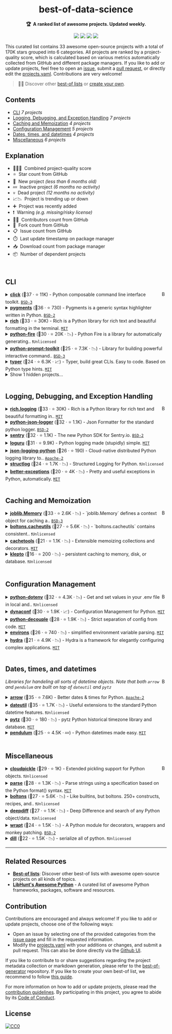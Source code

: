 <!-- markdownlint-disable -->
<h1 align="center">
    best-of-data-science
    <br>
</h1>

<p align="center">
    <strong>🏆&nbsp; A ranked list of awesome projects. Updated weekly.</strong>
</p>

<p align="center">
    <a href="https://best-of.org" title="Best-of Badge"><img src="http://bit.ly/3o3EHNN"></a>
    <a href="#Contents" title="Project Count"><img src="https://img.shields.io/badge/projects-33-blue.svg?color=5ac4bf"></a>
    <a href="#Contribution" title="Contributions are welcome"><img src="https://img.shields.io/badge/contributions-welcome-green.svg"></a>
    <a href="https://github.com/tpvasconcelos/best-of-data-science/releases" title="Best-of Updates"><img src="https://img.shields.io/github/release-date/tpvasconcelos/best-of-data-science?color=green&label=updated"></a>
</p>

This curated list contains 33 awesome open-source projects with a total of 170K stars grouped into 6 categories. All projects are ranked by a project-quality score, which is calculated based on various metrics automatically collected from GitHub and different package managers. If you like to add or update projects, feel free to open an [issue](https://github.com/tpvasconcelos/best-of-data-science/issues/new/choose), submit a [pull request](https://github.com/tpvasconcelos/best-of-data-science/pulls), or directly edit the [projects.yaml](https://github.com/tpvasconcelos/best-of-data-science/edit/main/projects.yaml). Contributions are very welcome!

> 🧙‍♂️  Discover other [best-of lists](https://best-of.org) or [create your own](https://github.com/best-of-lists/best-of/blob/main/create-best-of-list.md).

## Contents

- [CLI](#cli) _7 projects_
- [Logging, Debugging, and Exception Handling](#logging-debugging-and-exception-handling) _7 projects_
- [Caching and Memoization](#caching-and-memoization) _4 projects_
- [Configuration Management](#configuration-management) _5 projects_
- [Dates, times, and datetimes](#dates-times-and-datetimes) _4 projects_
- [Miscellaneous](#miscellaneous) _6 projects_

## Explanation
- 🥇🥈🥉&nbsp; Combined project-quality score
- ⭐️&nbsp; Star count from GitHub
- 🐣&nbsp; New project _(less than 6 months old)_
- 💤&nbsp; Inactive project _(6 months no activity)_
- 💀&nbsp; Dead project _(12 months no activity)_
- 📈📉&nbsp; Project is trending up or down
- ➕&nbsp; Project was recently added
- ❗️&nbsp; Warning _(e.g. missing/risky license)_
- 👨‍💻&nbsp; Contributors count from GitHub
- 🔀&nbsp; Fork count from GitHub
- 📋&nbsp; Issue count from GitHub
- ⏱️&nbsp; Last update timestamp on package manager
- 📥&nbsp; Download count from package manager
- 📦&nbsp; Number of dependent projects

<br>

## CLI

<a href="#contents"><img align="right" width="15" height="15" src="https://bit.ly/382Vmvi" alt="Back to top"></a>

<details><summary><b><a href="https://github.com/pallets/click">click</a></b> (🥇37 ·  ⭐ 11K) - Python composable command line interface toolkit. <code><a href="http://bit.ly/3aKzpTv">BSD-3</a></code></summary>

- [GitHub](https://github.com/pallets/click) (👨‍💻 310 · 🔀 1.1K · 📦 610K · 📋 1.2K - 4% open · ⏱️ 26.09.2021):

	```
	git clone https://github.com/pallets/click
	```
- [PyPi](https://pypi.org/project/click) (📥 94M / month):
	```
	pip install click
	```
</details>
<details><summary><b><a href="https://github.com/pygments/pygments">pygments</a></b> (🥈36 ·  ⭐ 730) - Pygments is a generic syntax highlighter written in Python. <code><a href="http://bit.ly/3rqEWVr">BSD-2</a></code></summary>

- [GitHub](https://github.com/pygments/pygments) (👨‍💻 650 · 🔀 310 · 📦 250K · 📋 1.5K - 20% open · ⏱️ 29.09.2021):

	```
	git clone https://github.com/pygments/pygments
	```
- [PyPi](https://pypi.org/project/Pygments) (📥 29M / month):
	```
	pip install Pygments
	```
</details>
<details><summary><b><a href="https://github.com/willmcgugan/rich">rich</a></b> (🥈33 ·  ⭐ 30K) - Rich is a Python library for rich text and beautiful formatting in the terminal. <code><a href="http://bit.ly/34MBwT8">MIT</a></code></summary>

- [GitHub](https://github.com/willmcgugan/rich) (👨‍💻 120 · 🔀 890 · 📦 7.1K · 📋 540 - 2% open · ⏱️ 24.09.2021):

	```
	git clone https://github.com/willmcgugan/rich
	```
- [PyPi](https://pypi.org/project/rich) (📥 2.2M / month):
	```
	pip install rich
	```
</details>
<details><summary><b><a href="https://github.com/google/python-fire">python-fire</a></b> (🥉30 ·  ⭐ 20K · 📉) - Python Fire is a library for automatically generating.. <code>❗Unlicensed</code></summary>

- [GitHub](https://github.com/google/python-fire) (👨‍💻 46 · 🔀 1.2K · 📦 9.2K · 📋 240 - 39% open · ⏱️ 17.06.2021):

	```
	git clone https://github.com/google/python-fire
	```
- [PyPi](https://pypi.org/project/fire) (📥 1.4M / month):
	```
	pip install fire
	```
</details>
<details><summary><b><a href="https://github.com/prompt-toolkit/python-prompt-toolkit">python-prompt-toolkit</a></b> (🥉25 ·  ⭐ 7.3K · 📉) - Library for building powerful interactive command.. <code><a href="http://bit.ly/3aKzpTv">BSD-3</a></code></summary>

- [GitHub](https://github.com/prompt-toolkit/python-prompt-toolkit) (👨‍💻 190 · 🔀 560 · 📋 910 - 45% open · ⏱️ 14.09.2021):

	```
	git clone https://github.com/prompt-toolkit/python-prompt-toolkit
	```
- [PyPi](https://pypi.org/project/prompt-toolkit) (📥 20M / month):
	```
	pip install prompt-toolkit
	```
</details>
<details><summary><b><a href="https://github.com/tiangolo/typer">typer</a></b> (🥉24 ·  ⭐ 6.3K · 📈) - Typer, build great CLIs. Easy to code. Based on Python type hints. <code><a href="http://bit.ly/34MBwT8">MIT</a></code></summary>

- [GitHub](https://github.com/tiangolo/typer) (👨‍💻 9 · 🔀 240 · 📋 210 - 54% open · ⏱️ 30.08.2021):

	```
	git clone https://github.com/tiangolo/typer
	```
- [PyPi](https://pypi.org/project/typer) (📥 2.7M / month):
	```
	pip install typer
	```
</details>
<details><summary>Show 1 hidden projects...</summary>

- <b><a href="https://github.com/amjith/fuzzyfinder">fuzzyfinder</a></b> (🥉18 ·  ⭐ 360 · 💀) - Fuzzy Finder implemented in Python. <code><a href="http://bit.ly/3aKzpTv">BSD-3</a></code>
</details>
<br>

## Logging, Debugging, and Exception Handling

<a href="#contents"><img align="right" width="15" height="15" src="https://bit.ly/382Vmvi" alt="Back to top"></a>

<details><summary><b><a href="https://github.com/willmcgugan/rich">rich.logging</a></b> (🥇33 ·  ⭐ 30K) - Rich is a Python library for rich text and beautiful formatting in.. <code><a href="http://bit.ly/34MBwT8">MIT</a></code></summary>

- [GitHub](https://github.com/willmcgugan/rich) (👨‍💻 120 · 🔀 890 · 📦 7.1K · 📋 540 - 2% open · ⏱️ 24.09.2021):

	```
	git clone https://github.com/willmcgugan/rich
	```
- [PyPi](https://pypi.org/project/rich) (📥 2.2M / month):
	```
	pip install rich
	```
</details>
<details><summary><b><a href="https://github.com/madzak/python-json-logger">python-json-logger</a></b> (🥈32 ·  ⭐ 1.1K) - Json Formatter for the standard python logger. <code><a href="http://bit.ly/3rqEWVr">BSD-2</a></code></summary>

- [GitHub](https://github.com/madzak/python-json-logger) (👨‍💻 46 · 🔀 160 · 📦 17K · 📋 65 - 30% open · ⏱️ 27.07.2021):

	```
	git clone https://github.com/madzak/python-json-logger
	```
- [PyPi](https://pypi.org/project/python-json-logger) (📥 3.9M / month):
	```
	pip install python-json-logger
	```
</details>
<details><summary><b><a href="https://github.com/getsentry/sentry-python">sentry</a></b> (🥈32 ·  ⭐ 1.1K) - The new Python SDK for Sentry.io. <code><a href="http://bit.ly/3rqEWVr">BSD-2</a></code></summary>

- [GitHub](https://github.com/getsentry/sentry-python) (👨‍💻 100 · 🔀 230 · 📥 4.5K · 📦 14K · 📋 550 - 30% open · ⏱️ 29.09.2021):

	```
	git clone https://github.com/getsentry/sentry-python
	```
- [PyPi](https://pypi.org/project/sentry-sdk) (📥 9.9M / month):
	```
	pip install sentry-sdk
	```
</details>
<details><summary><b><a href="https://github.com/Delgan/loguru">loguru</a></b> (🥉31 ·  ⭐ 9.9K) - Python logging made (stupidly) simple. <code><a href="http://bit.ly/34MBwT8">MIT</a></code></summary>

- [GitHub](https://github.com/Delgan/loguru) (👨‍💻 30 · 🔀 440 · 📦 10K · 📋 460 - 13% open · ⏱️ 09.09.2021):

	```
	git clone https://github.com/Delgan/loguru
	```
- [PyPi](https://pypi.org/project/loguru) (📥 1.6M / month):
	```
	pip install loguru
	```
</details>
<details><summary><b><a href="https://github.com/bobbui/json-logging-python">json-logging-python</a></b> (🥉26 ·  ⭐ 190) - Cloud-native distributed Python logging library to.. <code><a href="http://bit.ly/3nYMfla">Apache-2</a></code></summary>

- [GitHub](https://github.com/bobbui/json-logging-python) (👨‍💻 21 · 🔀 43 · 📦 200 · 📋 55 - 7% open · ⏱️ 24.07.2021):

	```
	git clone https://github.com/bobbui/json-logging-python
	```
- [PyPi](https://pypi.org/project/json-logging) (📥 940K / month):
	```
	pip install json-logging
	```
</details>
<details><summary><b><a href="https://github.com/hynek/structlog">structlog</a></b> (🥉24 ·  ⭐ 1.7K · 📉) - Structured Logging for Python. <code>❗Unlicensed</code></summary>

- [GitHub](https://github.com/hynek/structlog) (👨‍💻 76 · 🔀 140 · 📦 3.7K · 📋 190 - 14% open · ⏱️ 21.09.2021):

	```
	git clone https://github.com/hynek/structlog
	```
- [PyPi](https://pypi.org/project/structlog) (📥 2.3M / month):
	```
	pip install structlog
	```
</details>
<details><summary><b><a href="https://github.com/Qix-/better-exceptions">better-exceptions</a></b> (🥉20 ·  ⭐ 4K · 📉) - Pretty and useful exceptions in Python, automatically. <code><a href="http://bit.ly/34MBwT8">MIT</a></code></summary>

- [GitHub](https://github.com/Qix-/better-exceptions) (👨‍💻 15 · 🔀 180 · 📋 63 - 34% open · ⏱️ 24.08.2021):

	```
	git clone https://github.com/Qix-/better-exceptions
	```
- [PyPi](https://pypi.org/project/better-exceptions) (📥 24K / month):
	```
	pip install better-exceptions
	```
</details>
<br>

## Caching and Memoization

<a href="#contents"><img align="right" width="15" height="15" src="https://bit.ly/382Vmvi" alt="Back to top"></a>

<details><summary><b><a href="https://joblib.readthedocs.io/en/latest/generated/joblib.Memory.html">joblib.Memory</a></b> (🥇33 ·  ⭐ 2.6K · 📉) - `joblib.Memory` defines a context object for caching a.. <code><a href="http://bit.ly/3aKzpTv">BSD-3</a></code></summary>

- [GitHub](https://github.com/joblib/joblib) (👨‍💻 110 · 🔀 300 · 📦 130K · 📋 650 - 43% open · ⏱️ 13.09.2021):

	```
	git clone https://github.com/joblib/joblib
	```
- [PyPi](https://pypi.org/project/joblib) (📥 27M / month):
	```
	pip install joblib
	```
</details>
<details><summary><b><a href="https://boltons.readthedocs.io/en/latest/cacheutils.html">boltons.cacheutils</a></b> (🥈27 ·  ⭐ 5.6K · 📉) - `boltons.cacheutils` contains consistent.. <code>❗Unlicensed</code></summary>

- [GitHub](https://github.com/mahmoud/boltons) (👨‍💻 72 · 🔀 310 · 📥 23 · 📦 1.7K · 📋 120 - 28% open · ⏱️ 19.05.2021):

	```
	git clone https://github.com/mahmoud/boltons
	```
- [PyPi](https://pypi.org/project/boltons) (📥 1.1M / month):
	```
	pip install boltons
	```
</details>
<details><summary><b><a href="https://github.com/tkem/cachetools">cachetools</a></b> (🥉21 ·  ⭐ 1.1K · 📉) - Extensible memoizing collections and decorators. <code><a href="http://bit.ly/34MBwT8">MIT</a></code></summary>

- [GitHub](https://github.com/tkem/cachetools) (👨‍💻 5 · 🔀 120 · 📋 190 - 5% open · ⏱️ 30.09.2021):

	```
	git clone https://github.com/tkem/cachetools
	```
- [PyPi](https://pypi.org/project/cachetools) (📥 44M / month):
	```
	pip install cachetools
	```
</details>
<details><summary><b><a href="https://github.com/uqfoundation/klepto">klepto</a></b> (🥉16 ·  ⭐ 200 · 📉) - persistent caching to memory, disk, or database. <code>❗Unlicensed</code></summary>

- [GitHub](https://github.com/uqfoundation/klepto) (👨‍💻 2 · 🔀 23 · 📥 430 · 📋 91 - 52% open · ⏱️ 17.06.2021):

	```
	git clone https://github.com/uqfoundation/klepto
	```
- [PyPi](https://pypi.org/project/klepto) (📥 65K / month):
	```
	pip install klepto
	```
</details>
<br>

## Configuration Management

<a href="#contents"><img align="right" width="15" height="15" src="https://bit.ly/382Vmvi" alt="Back to top"></a>

<details><summary><b><a href="https://github.com/theskumar/python-dotenv">python-dotenv</a></b> (🥇32 ·  ⭐ 4.3K · 📉) - Get and set values in your .env file in local and.. <code>❗Unlicensed</code></summary>

- [GitHub](https://github.com/theskumar/python-dotenv) (👨‍💻 71 · 🔀 270 · 📦 150K · 📋 190 - 7% open · ⏱️ 25.07.2021):

	```
	git clone https://github.com/theskumar/python-dotenv
	```
- [PyPi](https://pypi.org/project/python-dotenv) (📥 11M / month):
	```
	pip install python-dotenv
	```
</details>
<details><summary><b><a href="https://github.com/rochacbruno/dynaconf">dynaconf</a></b> (🥈30 ·  ⭐ 1.9K · 📈) - Configuration Management for Python. <code><a href="http://bit.ly/34MBwT8">MIT</a></code></summary>

- [GitHub](https://github.com/rochacbruno/dynaconf) (👨‍💻 71 · 🔀 180 · 📦 1.7K · 📋 300 - 24% open · ⏱️ 09.09.2021):

	```
	git clone https://github.com/rochacbruno/dynaconf
	```
- [PyPi](https://pypi.org/project/dynaconf) (📥 450K / month):
	```
	pip install dynaconf
	```
</details>
<details><summary><b><a href="https://github.com/henriquebastos/python-decouple">python-decouple</a></b> (🥉28 ·  ⭐ 1.9K · 📉) - Strict separation of config from code. <code><a href="http://bit.ly/34MBwT8">MIT</a></code></summary>

- [GitHub](https://github.com/henriquebastos/python-decouple) (👨‍💻 26 · 🔀 140 · 📦 47K · 📋 69 - 8% open · ⏱️ 27.09.2021):

	```
	git clone https://github.com/henriquebastos/python-decouple
	```
- [PyPi](https://pypi.org/project/python-decouple) (📥 550K / month):
	```
	pip install python-decouple
	```
</details>
<details><summary><b><a href="https://github.com/sloria/environs">environs</a></b> (🥉26 ·  ⭐ 740 · 📉) - simplified environment variable parsing. <code><a href="http://bit.ly/34MBwT8">MIT</a></code></summary>

- [GitHub](https://github.com/sloria/environs) (👨‍💻 21 · 🔀 47 · 📦 5.6K · 📋 68 - 10% open · ⏱️ 09.08.2021):

	```
	git clone https://github.com/sloria/environs
	```
- [PyPi](https://pypi.org/project/environs) (📥 470K / month):
	```
	pip install environs
	```
</details>
<details><summary><b><a href="https://github.com/facebookresearch/hydra">hydra</a></b> (🥉21 ·  ⭐ 4.9K · 📉) - Hydra is a framework for elegantly configuring complex applications. <code><a href="http://bit.ly/34MBwT8">MIT</a></code></summary>

- [GitHub](https://github.com/facebookresearch/hydra) (👨‍💻 80 · 🔀 360 · 📦 3 · 📋 880 - 8% open · ⏱️ 21.09.2021):

	```
	git clone https://github.com/facebookresearch/hydra
	```
- [PyPi](https://pypi.org/project/hydra) (📥 4.9K / month):
	```
	pip install hydra
	```
</details>
<br>

## Dates, times, and datetimes

<a href="#contents"><img align="right" width="15" height="15" src="https://bit.ly/382Vmvi" alt="Back to top"></a>

_Libraries for handeling all sorts of datetime objects. Note that both `arrow` and `pendulum` are built on top of `dateutil` and `pytz`_

<details><summary><b><a href="https://github.com/arrow-py/arrow">arrow</a></b> (🥇35 ·  ⭐ 7.6K) - Better dates & times for Python. <code><a href="http://bit.ly/3nYMfla">Apache-2</a></code></summary>

- [GitHub](https://github.com/arrow-py/arrow) (👨‍💻 240 · 🔀 580 · 📦 22K · 📋 440 - 13% open · ⏱️ 28.09.2021):

	```
	git clone https://github.com/arrow-py/arrow
	```
- [PyPi](https://pypi.org/project/arrow) (📥 4.7M / month):
	```
	pip install arrow
	```
</details>
<details><summary><b><a href="https://github.com/dateutil/dateutil">dateutil</a></b> (🥇35 ·  ⭐ 1.7K · 📉) - Useful extensions to the standard Python datetime features. <code>❗Unlicensed</code></summary>

- [GitHub](https://github.com/dateutil/dateutil) (👨‍💻 120 · 🔀 380 · 📥 35K · 📦 570K · 📋 590 - 37% open · ⏱️ 09.08.2021):

	```
	git clone https://github.com/dateutil/dateutil
	```
- [PyPi](https://pypi.org/project/python-dateutil) (📥 130M / month):
	```
	pip install python-dateutil
	```
</details>
<details><summary><b><a href="https://github.com/stub42/pytz">pytz</a></b> (🥉30 ·  ⭐ 180 · 📉) - pytz Python historical timezone library and database. <code><a href="http://bit.ly/34MBwT8">MIT</a></code></summary>

- [GitHub](https://github.com/stub42/pytz) (👨‍💻 16 · 🔀 54 · 📦 860K · 📋 38 - 39% open · ⏱️ 26.09.2021):

	```
	git clone https://github.com/stub42/pytz
	```
- [PyPi](https://pypi.org/project/pytz) (📥 70M / month):
	```
	pip install pytz
	```
</details>
<details><summary><b><a href="https://github.com/sdispater/pendulum">pendulum</a></b> (🥉25 ·  ⭐ 4.5K · 💤) - Python datetimes made easy. <code><a href="http://bit.ly/34MBwT8">MIT</a></code></summary>

- [GitHub](https://github.com/sdispater/pendulum) (👨‍💻 66 · 🔀 250 · 📋 390 - 42% open · ⏱️ 11.02.2021):

	```
	git clone https://github.com/sdispater/pendulum
	```
- [PyPi](https://pypi.org/project/pendulum) (📥 5M / month):
	```
	pip install pendulum
	```
</details>
<br>

## Miscellaneous

<a href="#contents"><img align="right" width="15" height="15" src="https://bit.ly/382Vmvi" alt="Back to top"></a>

<details><summary><b><a href="https://github.com/cloudpipe/cloudpickle">cloudpickle</a></b> (🥇29 ·  ⭐ 1K) - Extended pickling support for Python objects. <code>❗Unlicensed</code></summary>

- [GitHub](https://github.com/cloudpipe/cloudpickle) (👨‍💻 48 · 🔀 110 · 📥 19 · 📦 42K · 📋 200 - 29% open · ⏱️ 23.09.2021):

	```
	git clone https://github.com/cloudpipe/cloudpickle
	```
- [PyPi](https://pypi.org/project/cloudpickle) (📥 23M / month):
	```
	pip install cloudpickle
	```
</details>
<details><summary><b><a href="https://github.com/r1chardj0n3s/parse">parse</a></b> (🥈28 ·  ⭐ 1.3K · 📉) - Parse strings using a specification based on the Python format() syntax. <code><a href="http://bit.ly/34MBwT8">MIT</a></code></summary>

- [GitHub](https://github.com/r1chardj0n3s/parse) (👨‍💻 30 · 🔀 85 · 📦 9.2K · 📋 81 - 20% open · ⏱️ 04.06.2021):

	```
	git clone https://github.com/r1chardj0n3s/parse
	```
- [PyPi](https://pypi.org/project/parse) (📥 2.2M / month):
	```
	pip install parse
	```
</details>
<details><summary><b><a href="https://github.com/mahmoud/boltons">boltons</a></b> (🥈27 ·  ⭐ 5.6K · 📉) - Like builtins, but boltons. 250+ constructs, recipes, and.. <code>❗Unlicensed</code></summary>

- [GitHub](https://github.com/mahmoud/boltons) (👨‍💻 72 · 🔀 310 · 📥 23 · 📦 1.7K · 📋 120 - 28% open · ⏱️ 19.05.2021):

	```
	git clone https://github.com/mahmoud/boltons
	```
- [PyPi](https://pypi.org/project/boltons) (📥 1.1M / month):
	```
	pip install boltons
	```
</details>
<details><summary><b><a href="https://github.com/seperman/deepdiff">deepdiff</a></b> (🥈27 ·  ⭐ 1.1K · 📉) - Deep Difference and search of any Python object/data. <code>❗Unlicensed</code></summary>

- [GitHub](https://github.com/seperman/deepdiff) (👨‍💻 54 · 🔀 140 · 📦 2.4K · 📋 160 - 19% open · ⏱️ 30.04.2021):

	```
	git clone https://github.com/seperman/deepdiff
	```
- [PyPi](https://pypi.org/project/deepdiff) (📥 3M / month):
	```
	pip install deepdiff
	```
</details>
<details><summary><b><a href="https://github.com/GrahamDumpleton/wrapt">wrapt</a></b> (🥉24 ·  ⭐ 1.5K · 📉) - A Python module for decorators, wrappers and monkey patching. <code><a href="http://bit.ly/3rqEWVr">BSD-2</a></code></summary>

- [GitHub](https://github.com/GrahamDumpleton/wrapt) (👨‍💻 21 · 🔀 200 · 📋 130 - 19% open · ⏱️ 09.08.2021):

	```
	git clone https://github.com/GrahamDumpleton/wrapt
	```
- [PyPi](https://pypi.org/project/wrapt) (📥 33M / month):
	```
	pip install wrapt
	```
</details>
<details><summary><b><a href="https://github.com/uqfoundation/dill">dill</a></b> (🥉22 ·  ⭐ 1.5K · 📉) - serialize all of python. <code>❗Unlicensed</code></summary>

- [GitHub](https://github.com/uqfoundation/dill) (👨‍💻 31 · 🔀 130 · 📥 240K · 📋 350 - 38% open · ⏱️ 19.09.2021):

	```
	git clone https://github.com/uqfoundation/dill
	```
- [PyPi](https://pypi.org/project/dill) (📥 10M / month):
	```
	pip install dill
	```
</details>

---

## Related Resources

- [**Best-of lists**](https://best-of.org): Discover other best-of lists with awesome open-source projects on all kinds of topics.
- [**LibHunt's Awesome Python**](https://python.libhunt.com/) - A curated list of awesome Python frameworks, packages, software and resources.

## Contribution

Contributions are encouraged and always welcome! If you like to add or update projects, choose one of the following ways:

- Open an issue by selecting one of the provided categories from the [issue page](https://github.com/tpvasconcelos/best-of-data-science/issues/new/choose) and fill in the requested information.
- Modify the [projects.yaml](https://github.com/tpvasconcelos/best-of-data-science/blob/main/projects.yaml) with your additions or changes, and submit a pull request. This can also be done directly via the [Github UI](https://github.com/tpvasconcelos/best-of-data-science/edit/main/projects.yaml).

If you like to contribute to or share suggestions regarding the project metadata collection or markdown generation, please refer to the [best-of-generator](https://github.com/best-of-lists/best-of-generator) repository. If you like to create your own best-of list, we recommend to follow [this guide](https://github.com/best-of-lists/best-of/blob/main/create-best-of-list.md).

For more information on how to add or update projects, please read the [contribution guidelines](https://github.com/tpvasconcelos/best-of-data-science/blob/main/CONTRIBUTING.md). By participating in this project, you agree to abide by its [Code of Conduct](https://github.com/tpvasconcelos/best-of-data-science/blob/main/.github/CODE_OF_CONDUCT.md).

## License

[![CC0](https://mirrors.creativecommons.org/presskit/buttons/88x31/svg/by-sa.svg)](https://creativecommons.org/licenses/by-sa/4.0/)

